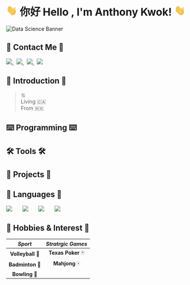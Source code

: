 <h1 align="left">
   <img src="https://raw.githubusercontent.com/ABSphreak/ABSphreak/master/gifs/Hi.gif" width="30px">
   你好 Hello  , I'm Anthony Kwok!  
   <img src="https://raw.githubusercontent.com/ABSphreak/ABSphreak/master/gifs/Hi.gif" width="30px">
</h1>

![Data Science Banner](https://raw.githubusercontent.com/anthonynamnam/anthonynamnam/main/icons/ds-banner/ds-banner.jpg)

## :envelope_with_arrow: Contact Me :envelope_with_arrow:
<p align="left"> 
<!--  LinkedIn  -->
<a href="[https://www.linkedin.com/in/anthonykwok073](https://www.linkedin.com/in/anthonykwok073/)">
  <img src="https://img.shields.io/badge/-LinkedIn-0077B5?style=for-the-badge&logo=Linkedin&logoColor=white"/>
</a>
  &nbsp
<!-- <a href="http:/harikanani.github.io/PortfolioV2" target="_blank">
  <img src="https://img.shields.io/website?label=harikanani.github.io&style=for-the-badge&up_color=9FEF00&url=https%3A%2F%2Fharikanani.github.io" alt="harikanani.github.io" />
</a>
  &nbsp -->
<!--  Medium  -->
<a href="[https://www.linkedin.com/in/anthonykwok073](https://www.linkedin.com/in/anthonykwok073)">
  <img src="https://img.shields.io/badge/-Medium-000000?style=for-the-badge&logo=Medium&logoColor=white"/>
</a>
  &nbsp
<!--  Kaggle  -->
<a href="[https://www.kaggle.com/anthonynam](https://www.kaggle.com/anthonynam)">
  <img src="https://img.shields.io/badge/-Kaggle-34B7EB?style=for-the-badge&logo=Medium&logoColor=white"/>
</a>
  &nbsp
<!--  Gmail  -->
<a href="mailto:kwokanthony073@gmail.com">
  <img src="https://img.shields.io/badge/-Gmail-c14438?style=for-the-badge&logo=Gmail&logoColor=white&link=mailto:kwokanthony073@gmail.com" />
</a>
</p>

## :zany_face: Introduction :zany_face: 
> :cancer:  
> Living :canada:  
> From :hong_kong:

## :keyboard: Programming :keyboard:

## :hammer_and_wrench: Tools :hammer_and_wrench:

## :open_file_folder: Projects :open_file_folder:


## :speech_balloon: Languages :speech_balloon:
<img src="https://img.shields.io/badge/English-Proficency-blue"/>
&nbsp&nbsp&nbsp&nbsp&nbsp
<img src="https://img.shields.io/badge/Cantonese-Proficency-blue"/>
&nbsp&nbsp&nbsp&nbsp&nbsp
<img src="https://img.shields.io/badge/Mandarin-Proficency-blue"/>
&nbsp&nbsp&nbsp&nbsp&nbsp
<img src="https://img.shields.io/badge/Swedish-Learning-yellow"/>

## :thought_balloon: Hobbies & Interest :thought_balloon:

| *Sport*                      | *Stratrgic Games*              |
| :---:                        | :---:                           |
|**Volleyball** :volleyball:   | **Texas Poker** :black_joker:   |
|**Badminton** :badminton:     | **Mahjong** :mahjong:           |
|**Bowling** :bowling:         |                                 


<!--
**anthonynamnam/anthonynamnam** is a ✨ _special_ ✨ repository because its `README.md` (this file) appears on your GitHub profile.

Here are some ideas to get you started:

- 🔭 I’m currently working on ...
- 🌱 I’m currently learning ...
- 👯 I’m looking to collaborate on ...
- 🤔 I’m looking for help with ...
- 💬 Ask me about ...
- 📫 How to reach me: ...
- 😄 Pronouns: ...
- ⚡ Fun fact: ...
-->
